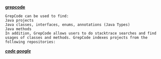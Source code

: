 **[grepcode](http://grepcode.com/)**
```
GrepCode can be used to find:
Java projects
Java classes, interfaces, enums, annotations (Java Types)
Java methods
In addition, GrepCode allows users to do stacktrace searches and find usages of classes and methods. GrepCode indexes projects from the following repositories:
```

***[code google](code.google.com)***